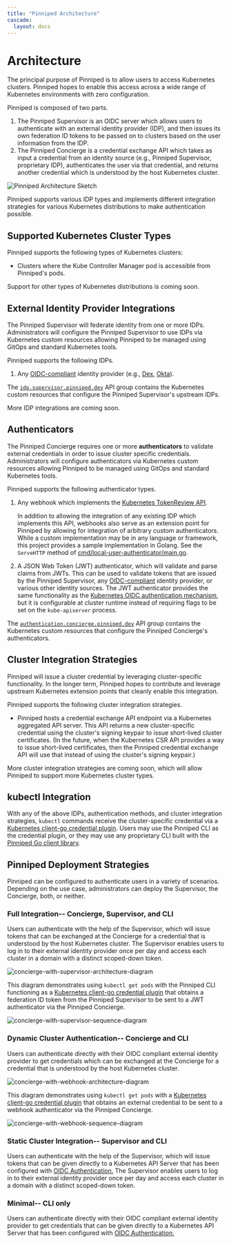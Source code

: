 ```yaml
---
title: "Pinniped Architecture"
cascade:
  layout: docs
---
```


# Architecture

The principal purpose of Pinniped is to allow users to access Kubernetes
clusters. Pinniped hopes to enable this access across a wide range of Kubernetes
environments with zero configuration.

Pinniped is composed of two parts.
1. The Pinniped Supervisor is an OIDC server which allows users to authenticate
with an external identity provider (IDP), and then issues its own federation ID tokens
to be passed on to clusters based on the user information from the IDP.
1. The Pinniped Concierge is a credential exchange API which takes as input a
credential from an identity source (e.g., Pinniped Supervisor, proprietary IDP),
authenticates the user via that credential, and returns another credential which is
understood by the host Kubernetes cluster.

![Pinniped Architecture Sketch](/docs/img/pinniped_architecture_concierge_supervisor.svg)

Pinniped supports various IDP types and implements different integration strategies
for various Kubernetes distributions to make authentication possible.

## Supported Kubernetes Cluster Types

Pinniped supports the following types of Kubernetes clusters:

- Clusters where the Kube Controller Manager pod is accessible from Pinniped's pods.

Support for other types of Kubernetes distributions is coming soon.

## External Identity Provider Integrations

The Pinniped Supervisor will federate identity from one or more IDPs.
Administrators will configure the Pinniped Supervisor to use IDPs via Kubernetes
custom resources allowing Pinniped to be managed using GitOps and standard
Kubernetes tools.

Pinniped supports the following IDPs.

1. Any [OIDC-compliant](https://openid.net/specs/openid-connect-core-1_0.html)
   identity provider (e.g., [Dex](https://github.com/dexidp/dex),
   [Okta](https://www.okta.com/)).

The
[`idp.supervisor.pinniped.dev`](https://github.com/vmware-tanzu/pinniped/blob/main/generated/1.19/README.adoc#k8s-api-idp-supervisor-pinniped-dev-v1alpha1)
API group contains the Kubernetes custom resources that configure the Pinniped
Supervisor's upstream IDPs.

More IDP integrations are coming soon.

## Authenticators

The Pinniped Concierge requires one or more **authenticators** to validate external credentials in order to
issue cluster specific credentials.
Administrators will configure authenticators via Kubernetes custom
resources allowing Pinniped to be managed using GitOps and standard Kubernetes tools.

Pinniped supports the following authenticator types.

1. Any webhook which implements the
   [Kubernetes TokenReview API](https://kubernetes.io/docs/reference/access-authn-authz/authentication/#webhook-token-authentication).

   In addition to allowing the integration of any existing IDP which implements this API, webhooks also
   serve as an extension point for Pinniped by allowing for integration of arbitrary custom authenticators.
   While a custom implementation may be in any language or framework, this project provides a
   sample implementation in Golang. See the `ServeHTTP` method of
   [cmd/local-user-authenticator/main.go](https://github.com/vmware-tanzu/pinniped/blob/main/cmd/local-user-authenticator/main.go).

1. A JSON Web Token (JWT) authenticator, which will validate and parse claims
   from JWTs.  This can be used to validate tokens that are issued by the
   Pinniped Supervisor, any
   [OIDC-compliant](https://openid.net/specs/openid-connect-core-1_0.html)
   identity provider, or various other identity sources. The JWT authenticator
   provides the same functionality as the [Kubernetes OIDC authentication
   mechanism](https://kubernetes.io/docs/reference/access-authn-authz/authentication/#openid-connect-tokens),
   but it is configurable at cluster runtime instead of requiring flags to be
   set on the `kube-apiserver` process.

The
[`authentication.concierge.pinniped.dev`](https://github.com/vmware-tanzu/pinniped/blob/main/generated/1.19/README.adoc#k8s-api-authentication-concierge-pinniped-dev-v1alpha1)
API group contains the Kubernetes custom resources that configure the Pinniped
Concierge's authenticators.

## Cluster Integration Strategies

Pinniped will issue a cluster credential by leveraging cluster-specific
functionality. In the longer term,
Pinniped hopes to contribute and leverage upstream Kubernetes extension points that
cleanly enable this integration.

Pinniped supports the following cluster integration strategies.

* Pinniped hosts a credential exchange API endpoint via a Kubernetes aggregated API server.
This API returns a new cluster-specific credential using the cluster's signing keypair to
issue short-lived cluster certificates. (In the future, when the Kubernetes CSR API
provides a way to issue short-lived certificates, then the Pinniped credential exchange API
will use that instead of using the cluster's signing keypair.)

More cluster integration strategies are coming soon, which will allow Pinniped to
support more Kubernetes cluster types.

## kubectl Integration

With any of the above IDPs, authentication methods, and cluster integration strategies, `kubectl` commands receive the
cluster-specific credential via a
[Kubernetes client-go credential plugin](https://kubernetes.io/docs/reference/access-authn-authz/authentication/#client-go-credential-plugins).
Users may use the Pinniped CLI as the credential plugin, or they may use any proprietary CLI
built with the [Pinniped Go client library](https://github.com/vmware-tanzu/pinniped/tree/main/generated).


## Pinniped Deployment Strategies 
Pinniped can be configured to authenticate users in a variety of scenarios.
Depending on the use case, administrators can deploy the Supervisor, the Concierge,
both, or neither.

### Full Integration-- Concierge, Supervisor, and CLI

Users can authenticate with the help of the Supervisor, which will issue tokens that
can be exchanged at the Concierge for a credential that is understood by the host Kubernetes
cluster. 
The Supervisor enables users to log in to their external identity provider
once per day and access each cluster in a domain with a distinct scoped-down token.

![concierge-with-supervisor-architecture-diagram](/docs/img/pinniped_architecture_concierge_supervisor.svg)

This diagram demonstrates using `kubectl get pods` with the Pinniped CLI
functioning as a [Kubernetes client-go credential plugin](https://kubernetes.io/docs/reference/access-authn-authz/authentication/#client-go-credential-plugins)
that obtains a federation ID token from the Pinniped Supervisor to be sent to a
JWT authenticator via the Pinniped Concierge.

![concierge-with-supervisor-sequence-diagram](/docs/img/pinniped-concierge-supervisor-sequence.svg)

### Dynamic Cluster Authentication-- Concierge and CLI

Users can authenticate directly with their OIDC compliant external identity provider to get credentials which
can be exchanged at the Concierge for a credential that is understood by the host Kubernetes
cluster.

![concierge-with-webhook-architecture-diagram](/docs/img/pinniped_architecture_concierge_webhook.svg)

This diagram demonstrates using `kubectl get pods` with a [Kubernetes client-go credential plugin](https://kubernetes.io/docs/reference/access-authn-authz/authentication/#client-go-credential-plugins)
that obtains an external credential to be sent to a webhook authenticator via the Pinniped Concierge.

![concierge-with-webhook-sequence-diagram](/docs/img/pinniped-concierge-sequence.svg)

### Static Cluster Integration-- Supervisor and CLI

Users can authenticate with the help of the Supervisor, which will issue tokens that
can be given directly to a Kubernetes API Server that has been configured with 
[OIDC Authentication.](https://kubernetes.io/docs/reference/access-authn-authz/authentication/#openid-connect-tokens)
The Supervisor enables users to log in to their external identity provider
once per day and access each cluster in a domain with a distinct scoped-down token.

### Minimal-- CLI only

Users can authenticate directly with their OIDC compliant external identity provider to get credentials
that can be given directly to a Kubernetes API Server that has been configured with
[OIDC Authentication.](https://kubernetes.io/docs/reference/access-authn-authz/authentication/#openid-connect-tokens)

